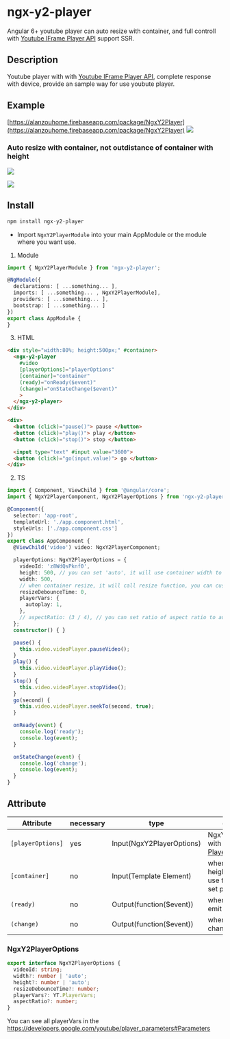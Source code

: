 # ngx-y2-player

Angular 6+ youtube player can auto resize with container, and full controll with [Youtube IFrame Player API](https://developers.google.com/youtube/iframe_api_reference) support SSR.

## Description

Youtube player with with [Youtube IFrame Player API](https://developers.google.com/youtube/iframe_api_reference), complete response with device, provide an sample way for use youbute player.

## Example
[https://alanzouhome.firebaseapp.com/package/NgxY2Player](https://alanzouhome.firebaseapp.com/package/NgxY2Player)
![](https://res.cloudinary.com/dw7ecdxlp/image/upload/v1515048453/ngx-y2-player_rgfqjo.gif)


### Auto resize with container, not outdistance of container with height
![](https://res.cloudinary.com/dw7ecdxlp/image/upload/v1522162592/y2-resize_halygm.gif)

![](https://res.cloudinary.com/dw7ecdxlp/image/upload/v1522212498/y2-resize2_ugo8sj.gif)



## Install

```ts
npm install ngx-y2-player
```

+ Import `NgxY2PlayerModule` into your main AppModule or the module where you want use.

1. Module

```ts
import { NgxY2PlayerModule } from 'ngx-y2-player';

@NgModule({
  declarations: [ ...something... ],
  imports: [ ...something... , NgxY2PlayerModule],
  providers: [ ...something... ],
  bootstrap: [ ...something... ]
})
export class AppModule {
}
```

3. HTML

```html
<div style="width:80%; height:500px;" #container>
  <ngx-y2-player
    #video
    [playerOptions]="playerOptions"
    [container]="container"
    (ready)="onReady($event)"
    (change)="onStateChange($event)"
    >
  </ngx-y2-player>
</div>

<div>
  <button (click)="pause()"> pause </button>
  <button (click)="play()"> play </button>
  <button (click)="stop()"> stop </button>

  <input type="text" #input value="3600">
  <button (click)="go(input.value)"> go </button>
</div>
```

2. TS

```typescript
import { Component, ViewChild } from '@angular/core';
import { NgxY2PlayerComponent, NgxY2PlayerOptions } from 'ngx-y2-player';

@Component({
  selector: 'app-root',
  templateUrl: './app.component.html',
  styleUrls: ['./app.component.css']
})
export class AppComponent {
  @ViewChild('video') video: NgxY2PlayerComponent;

  playerOptions: NgxY2PlayerOptions = {
    videoId: 'z8WdQsPknf0',
    height: 500, // you can set 'auto', it will use container width to set size
    width: 500,
    // when container resize, it will call resize function, you can custom this by set resizeDebounceTime, default is 200
    resizeDebounceTime: 0,
    playerVars: {
      autoplay: 1,
    },
    // aspectRatio: (3 / 4), // you can set ratio of aspect ratio to auto resize with
  };
  constructor() { }

  pause() {
    this.video.videoPlayer.pauseVideo();
  }
  play() {
    this.video.videoPlayer.playVideo();
  }
  stop() {
    this.video.videoPlayer.stopVideo();
  }
  go(second) {
    this.video.videoPlayer.seekTo(second, true);
  }

  onReady(event) {
    console.log('ready');
    console.log(event);
  }

  onStateChange(event) {
    console.log('change');
    console.log(event);
  }
}
```

## Attribute

| Attribute | necessary |  type | description |
| --------- | --------- | ---- | -------- |
| `[playerOptions]` | yes | Input(NgxY2PlayerOptions) | NgxY2PlayerOptions with [Youtube IFrame Player API](https://developers.google.com/youtube/iframe_api_reference)  |
| `[container]` | no | Input(Template Element) | when set width or height 'auto', it will use this element to set player size auto |
| `(ready)` | no | Output(function($event)) | when video ready emit value |
| `(change)` | no | Output(function($event)) | when video state change emit value |


### NgxY2PlayerOptions
```ts
export interface NgxY2PlayerOptions {
  videoId: string;
  width?: number | 'auto';
  height?: number | 'auto';
  resizeDebounceTime?: number;
  playerVars?: YT.PlayerVars;
  aspectRatio?: number;
}
```
You can see all playerVars in the https://developers.google.com/youtube/player_parameters#Parameters
